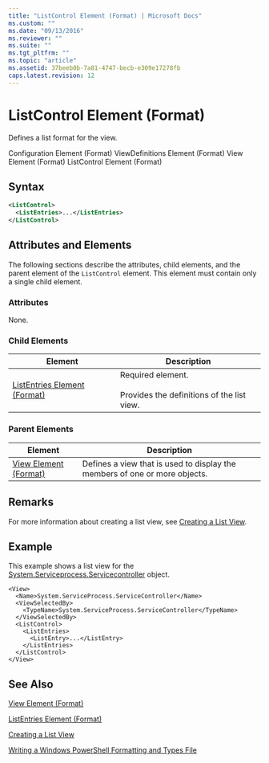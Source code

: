 ```yaml
---
title: "ListControl Element (Format) | Microsoft Docs"
ms.custom: ""
ms.date: "09/13/2016"
ms.reviewer: ""
ms.suite: ""
ms.tgt_pltfrm: ""
ms.topic: "article"
ms.assetid: 37beeb0b-7a81-4747-becb-e309e17278fb
caps.latest.revision: 12
---
```

# ListControl Element (Format)

Defines a list format for the view.

Configuration Element (Format)
ViewDefinitions Element (Format)
View Element (Format)
ListControl Element (Format)

## Syntax

```xml
<ListControl>
  <ListEntries>...</ListEntries>
</ListControl>

```

## Attributes and Elements

The following sections describe the attributes, child elements, and the parent element of the `ListControl` element. This element must contain only a single child element.

### Attributes

None.

### Child Elements

|Element|Description|
|-------------|-----------------|
|[ListEntries Element (Format)](./listentries-element-for-listcontrol-format.md)|Required element.<br /><br /> Provides the definitions of the list view.|

### Parent Elements

|Element|Description|
|-------------|-----------------|
|[View Element (Format)](./view-element-format.md)|Defines a view that is used to display the members of one or more objects.|

## Remarks

For more information about creating a list view, see [Creating a List View](./creating-a-list-view.md).

## Example

This example shows a list view for the [System.Serviceprocess.Servicecontroller](/dotnet/api/System.ServiceProcess.ServiceController) object.

```
<View>
  <Name>System.ServiceProcess.ServiceController</Name>
  <ViewSelectedBy>
    <TypeName>System.ServiceProcess.ServiceController</TypeName>
  </ViewSelectedBy>
  <ListControl>
    <ListEntries>
      <ListEntry>...</ListEntry>
    </ListEntries>
  </ListControl>
</View>
```

## See Also

[View Element (Format)](./view-element-format.md)

[ListEntries Element (Format)](./listentries-element-for-listcontrol-format.md)

[Creating a List View](./creating-a-list-view.md)

[Writing a Windows PowerShell Formatting and Types File](./writing-a-powershell-formatting-file.md)
